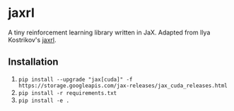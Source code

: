 # jaxrl

A tiny reinforcement learning library written in JaX. Adapted from Ilya Kostrikov's [jaxrl](https://github.com/ikostrikov/jaxrl).

## Installation

1. `pip install --upgrade "jax[cuda]" -f https://storage.googleapis.com/jax-releases/jax_cuda_releases.html`
2. `pip install -r requirements.txt`
3. `pip install -e .`
